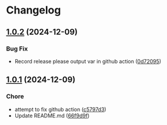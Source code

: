 # Changelog

## [1.0.2](https://github.com/glowbuzzer/gbp/compare/v1.0.1...v1.0.2) (2024-12-09)


### Bug Fix

* Record release please output var in github action ([0d72095](https://github.com/glowbuzzer/gbp/commit/0d720951b6cd1a513f9d8be79b1d37528ef17c00))

## [1.0.1](https://github.com/glowbuzzer/gbp/compare/v1.0.0...v1.0.1) (2024-12-09)


### Chore

* attempt to fix github action ([c5797d3](https://github.com/glowbuzzer/gbp/commit/c5797d3f4842f4e3baf3416e4e3516584a172c7c))
* Update README.md ([66f9d9f](https://github.com/glowbuzzer/gbp/commit/66f9d9f5dcc85be7dc10a9d75648bdd3b7f76b22))
